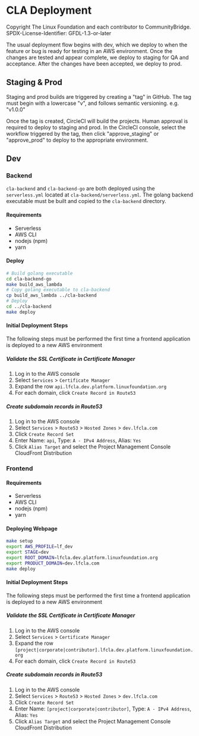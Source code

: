 # CLA Deployment

Copyright The Linux Foundation and each contributor to CommunityBridge.
SPDX-License-Identifier: GFDL-1.3-or-later

The usual deployment flow begins with dev, which we deploy to when the feature or bug is ready for testing in an AWS environment. Once the changes are tested and appear complete, we deploy to staging for QA and acceptance. After the changes have been accepted, we deploy to prod.

## Staging & Prod

Staging and prod builds are triggered by creating a "tag" in GitHub. The tag must begin with a lowercase "v", and follows semantic versioning. e.g. "v1.0.0"

Once the tag is created, CircleCI will build the projects. Human approval is required to deploy to staging and prod. In the CircleCI console, select the workflow triggered by the tag, then click "approve_staging" or "approve_prod" to deploy to the appropriate environment.

## Dev

### Backend

`cla-backend` and `cla-backend-go` are both deployed using the `serverless.yml` located at `cla-backend/serverless.yml`. The golang backend executable must be built and copied to the `cla-backend` directory.

#### Requirements

* Serverless
* AWS CLI
* nodejs (npm)
* yarn

#### Deploy

```bash
# Build golang executable
cd cla-backend-go
make build_aws_lambda
# Copy golang executable to cla-backend
cp build_aws_lambda ../cla-backend
# Deploy
cd ../cla-backend
make deploy
```

#### Initial Deployment Steps

The following steps must be performed the first time a frontend application is deployed to a new AWS environment

##### Validate the SSL Certificate in Certificate Manager

1. Log in to the AWS console
2. Select `Services` > `Certificate Manager`
3. Expand the row `api.lfcla.dev.platform.linuxfoundation.org`
4. For each domain, click `Create Record in Route53`

##### Create subdomain records in Route53

1. Log in to the AWS console
2. Select `Services` > `Route53` > `Hosted Zones` > `dev.lfcla.com`
3. Click `Create Record Set`
4. Enter Name: `api`, Type: `A - IPv4 Address`, Alias: `Yes`
5. Click `Alias Target` and select the Project Management Console CloudFront Distribution

### Frontend

#### Requirements

* Serverless
* AWS CLI
* nodejs (npm)
* yarn

#### Deploying Webpage

```bash
make setup
export AWS_PROFILE=lf_dev
export STAGE=dev
export ROOT_DOMAIN=lfcla.dev.platform.linuxfoundation.org
export PRODUCT_DOMAIN=dev.lfcla.com
make deploy
```

#### Initial Deployment Steps

The following steps must be performed the first time a frontend application is deployed to a new AWS environment

##### Validate the SSL Certificate in Certificate Manager

1. Log in to the AWS console
2. Select `Services` > `Certificate Manager`
3. Expand the row `[project|corporate|contributor].lfcla.dev.platform.linuxfoundation.org`
4. For each domain, click `Create Record in Route53`

##### Create subdomain records in Route53

1. Log in to the AWS console
2. Select `Services` > `Route53` > `Hosted Zones` > `dev.lfcla.com`
3. Click `Create Record Set`
4. Enter Name: `[project|corporate|contributor]`, Type: `A - IPv4 Address`, Alias: `Yes`
5. Click `Alias Target` and select the Project Management Console CloudFront Distribution
